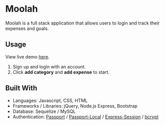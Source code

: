 # Moolah

Moolah is a full stack application that allows users to login and track their expenses and goals.

## Usage

View live demo [here](https://moolah-bd.herokuapp.com/login).

1. Sign up and login with an account.
2. Click **add category** and **add expense** to start.

## Built With

- Languages: Javascript, CSS, HTML
- Frameworks / Libraries: jQuery, Node.js Express, Bootstrap
- Database: Sequelize / MySQL
- Authentication: [Passport](http://www.passportjs.org) / [Passport-Local](http://www.passportjs.org/packages/passport-local/) / [Express-Session](https://www.npmjs.com/package/express-session) / [bcrypt](https://www.npmjs.com/package/bcrypt)